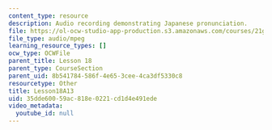 ```yaml
---
content_type: resource
description: Audio recording demonstrating Japanese pronunciation.
file: https://ol-ocw-studio-app-production.s3.amazonaws.com/courses/21g-504-japanese-iv-spring-2009/35dde60059ac818e0221cd1d4e491ede_Lesson18A13.mp3
file_type: audio/mpeg
learning_resource_types: []
ocw_type: OCWFile
parent_title: Lesson 18
parent_type: CourseSection
parent_uid: 8b541784-586f-4e65-3cee-4ca3df5330c8
resourcetype: Other
title: Lesson18A13
uid: 35dde600-59ac-818e-0221-cd1d4e491ede
video_metadata:
  youtube_id: null
---
```

